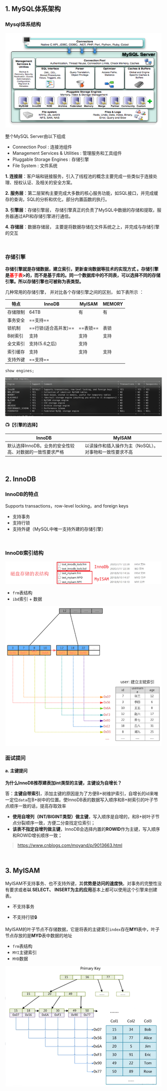 ## 1. MySQL体系架构

### Mysql体系结构

![171214401286615](3.存储引擎.assets/000001.jpg) 

整个MySQL Server由以下组成

- Connection Pool : 连接池组件
- Management Services & Utilities : 管理服务和工具组件
- Pluggable Storage Engines : 存储引擎
- File System : 文件系统

**1. 连接层**：客户端和链接服务，引入了线程池的概念主要完成一些类似于连接处理、授权认证、及相关的安全方案。

**2. 服务层**：第二层架构主要完成大多数的核心服务功能，如SQL接口，并完成缓存的查询，SQL的分析和优化，部分内置函数的执行。

**3. 引擎层**：存储引擎层， 存储引擎真正的负责了MySQL中数据的存储和提取，服务器通过API和存储引擎进行通信。

**4. 存储层**：数据存储层， 主要是将数据存储在文件系统之上，并完成与存储引擎的交互

<br>

### 存储引擎

**存储引擎就是存储数据，建立索引，更新查询数据等技术的实现方式 。存储引擎是<font color = red>基于表</font>>的，而不是基于库的。同一个数据库中的不同表，可以选择不同的存储引擎。所以存储引擎也可被称为表类型。**

几种常用的存储引擎， 并对比各个存储引擎之间的区别， 如下表所示 ： 

| 特点     | InnoDB               | MyISAM   | MEMORY |
| -------- | -------------------- | -------- | ------ |
| 存储限制 | 64TB                 | 有       | 有     |
| 事务安全 | ==支持==             |          |        |
| 锁机制   | ==行锁(适合高并发)== | ==表锁== | 表锁   |
| B树索引  | 支持                 | 支持     | 支持   |
| 全文索引 | 支持(5.6之后)        | 支持     |        |
| 索引缓存 | 支持                 | 支持     | 支持   |
| 支持外键 | ==支持==             |          |        |

```
show engines;
```

![image-20200824150755665](3.存储引擎.assets/image-20200824150755665.png)

**📺【引擎的选择】**

| InnoDB                                                   | MyISAM                                                  |
| -------------------------------------------------------- | ------------------------------------------------------- |
| 默认选择InnoDB。业务的安全性较高、对数据的一致性要求严格 | 以读操作和插入操作为主（NoSQL）。对事物和一致性要求不高 |

<br>

## 2. InnoDB

### InnoDB的特点

Supports transactions，row-level locking，and foreign keys

- 支持事务
- 支持行锁
- 支持外键（MySQL中唯一支持外建的存储引擎）

<br>

### InnoDB索引结构

<img src="3.存储引擎.assets/image-20200824123904506.png" alt="image-20200824123904506" style="zoom:80%;" />

- `frm`表结构
- `ibd`索引 + 数据

<img src="2.索引.assets/image-20200816154959264.png" alt="image-20200816154959264" style="zoom:80%;" />

### 面试提问

#### a. 主键提问

**为什么InnoDB推荐建表加int类型的主键，主键设为自增长？**

答：**主键自带索引**，添加主键的原因是为了方便B+树维护索引，自增长的id来唯一定位`data`在B+树中的位置。使InnoDB表的数据写入顺序和B+树索引的叶子节点顺序一致的话，提高存取效率

- **使用自增列（INT/BIGINT类型）做主键**，写入顺序是自增的，和B+树叶子节点分裂顺序一致，方便二分查找定位索引；
- **该表不指定自增列做主键**，InnoDB会选择内置的**ROWID**作为主键，写入顺序和ROWID增长顺序一致；

> https://www.cnblogs.com/moyand/p/9013663.html



<br>

## 3. MyISAM

MyISAM不支持事务、也不支持外键，其**优势是访问的速度快**。对事务的完整性没有要求或者**以 SELECT、 INSERT为主的应用**基本上都可以使用这个引擎来创建表。

- 不支持事务

- 不支持行锁🔒

MyISAM的叶子节点不存储数据，它是将表的主键索引`index`存在**MYI**表中，叶子节点存放的是**MYD**表中数据的地址

- `frm`表结构
- `MYI`主键索引
- `MYD`数据

<img src="3.存储引擎.assets/image-20200824123542909.png" alt="image-20200824123542909" style="zoom:67%;" />